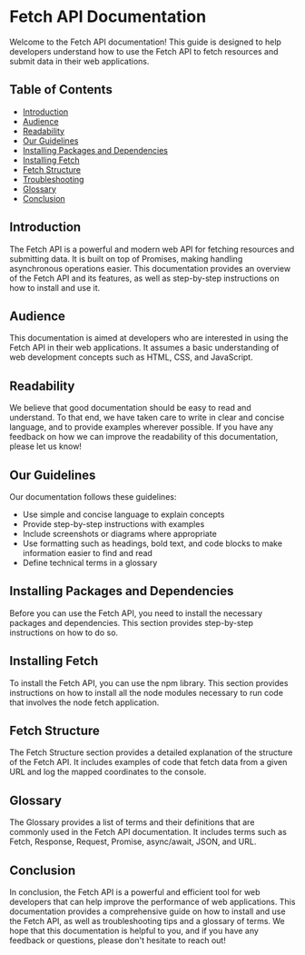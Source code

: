 # Fetch API Documentation

Welcome to the Fetch API documentation! This guide is designed to help developers understand how to use the Fetch API to fetch resources and submit data in their web applications.

## Table of Contents

- [Introduction](#introduction)
- [Audience](#audience)
- [Readability](#readability)
- [Our Guidelines](#our-guidelines)
- [Installing Packages and Dependencies](#installing-packages-and-dependencies)
- [Installing Fetch](#installing-fetch)
- [Fetch Structure](#fetch-structure)
- [Troubleshooting](#troubleshooting)
- [Glossary](#glossary)
- [Conclusion](#conclusion)

## Introduction

The Fetch API is a powerful and modern web API for fetching resources and submitting data. It is built on top of Promises, making handling asynchronous operations easier. This documentation provides an overview of the Fetch API and its features, as well as step-by-step instructions on how to install and use it.

## Audience

This documentation is aimed at developers who are interested in using the Fetch API in their web applications. It assumes a basic understanding of web development concepts such as HTML, CSS, and JavaScript.

## Readability

We believe that good documentation should be easy to read and understand. To that end, we have taken care to write in clear and concise language, and to provide examples wherever possible. If you have any feedback on how we can improve the readability of this documentation, please let us know!

## Our Guidelines

Our documentation follows these guidelines:

- Use simple and concise language to explain concepts
- Provide step-by-step instructions with examples
- Include screenshots or diagrams where appropriate
- Use formatting such as headings, bold text, and code blocks to make information easier to find and read
- Define technical terms in a glossary

## Installing Packages and Dependencies

Before you can use the Fetch API, you need to install the necessary packages and dependencies. This section provides step-by-step instructions on how to do so.

## Installing Fetch

To install the Fetch API, you can use the npm library. This section provides instructions on how to install all the node modules necessary to run code that involves the node fetch application.

## Fetch Structure

The Fetch Structure section provides a detailed explanation of the structure of the Fetch API. It includes examples of code that fetch data from a given URL and log the mapped coordinates to the console.

## Glossary

The Glossary provides a list of terms and their definitions that are commonly used in the Fetch API documentation. It includes terms such as Fetch, Response, Request, Promise, async/await, JSON, and URL.

## Conclusion

In conclusion, the Fetch API is a powerful and efficient tool for web developers that can help improve the performance of web applications. This documentation provides a comprehensive guide on how to install and use the Fetch API, as well as troubleshooting tips and a glossary of terms. We hope that this documentation is helpful to you, and if you have any feedback or questions, please don't hesitate to reach out!
